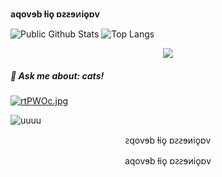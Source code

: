 __aqovɘb ƚiǫ ɒꙅꙅɘᴎiǫɒv__


![Public Github Stats](https://github-readme-stats.vercel.app/api?username=vaginessa&show_icons=true&hide_border=false&custom_title=uiuiui&theme=vue-dark)
![Top Langs](https://github-readme-stats.vercel.app/api/top-langs/?username=vaginessa&layout=compact&langs_count=10&theme=monokai)

<div align="center">
  <img src="https://github-profile-trophy.vercel.app/?username=vaginessa&column=7&theme=onedark" />
</div>


##### 💬 Ask me about: *cats!*

[![rtPWOc.jpg](https://i.im.ge/2022/05/09/rtPWOc.jpg)](https://im.ge/i/rtPWOc)

![uuuu](https://github.com/blackcater/blackcater/raw/main/images/banner.gif)


<p align="center">
ꙅqovɘb ƚiǫ ɒꙅꙅɘᴎiǫɒv
</p>

<div align="center">
aqovɘb ƚiǫ ɒꙅꙅɘᴎiǫɒv
</div>



